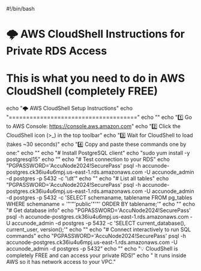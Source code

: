 #!/bin/bash
# 🌩️ AWS CloudShell Instructions for Private RDS Access
# This is what you need to do in AWS CloudShell (completely FREE)

echo "🌩️ AWS CloudShell Setup Instructions"
echo "====================================="
echo ""
echo "1️⃣ Go to AWS Console: https://console.aws.amazon.com"
echo "2️⃣ Click the CloudShell icon (>_) in the top toolbar"
echo "3️⃣ Wait for CloudShell to load (takes ~30 seconds)"
echo "4️⃣ Copy and paste these commands one by one:"
echo ""
echo "# Install PostgreSQL client"
echo "sudo yum install -y postgresql15"
echo ""
echo "# Test connection to your RDS"
echo "PGPASSWORD='AccuNode2024!SecurePass' psql -h accunode-postgres.ck36iu4u6mpj.us-east-1.rds.amazonaws.com -U accunode_admin -d postgres -p 5432 -c '\\dt'"
echo ""
echo "# List all tables"
echo "PGPASSWORD='AccuNode2024!SecurePass' psql -h accunode-postgres.ck36iu4u6mpj.us-east-1.rds.amazonaws.com -U accunode_admin -d postgres -p 5432 -c 'SELECT schemaname, tablename FROM pg_tables WHERE schemaname = '\"'\"'public'\"'\"' ORDER BY tablename;'"
echo ""
echo "# Get database info"
echo "PGPASSWORD='AccuNode2024!SecurePass' psql -h accunode-postgres.ck36iu4u6mpj.us-east-1.rds.amazonaws.com -U accunode_admin -d postgres -p 5432 -c 'SELECT current_database(), current_user, version();'"
echo ""
echo "# Connect interactively to run SQL commands"
echo "PGPASSWORD='AccuNode2024!SecurePass' psql -h accunode-postgres.ck36iu4u6mpj.us-east-1.rds.amazonaws.com -U accunode_admin -d postgres -p 5432"
echo ""
echo "💡 CloudShell is completely FREE and can access your private RDS!"
echo "   It runs inside AWS so it has network access to your VPC."
